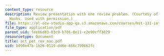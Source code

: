 ```yaml
---
content_type: resource
description: Review presentation with one review problem. (Courtesy of Bryan McIver
  Hooks. Used with permission.)
file: https://ol-ocw-studio-app-qa.s3.amazonaws.com/courses/hst-131-introduction-to-neuroscience-fall-2005/b090e47b1b260119dd6e656c799662fc_act_pot_rev_mac.pdf
file_type: application/pdf
parent_uid: fee06d83-03c9-b786-8e11-c2e90cff3829
resourcetype: Document
title: act_pot_rev_mac.pdf
uid: b090e47b-1b26-0119-dd6e-656c799662fc
---
```

